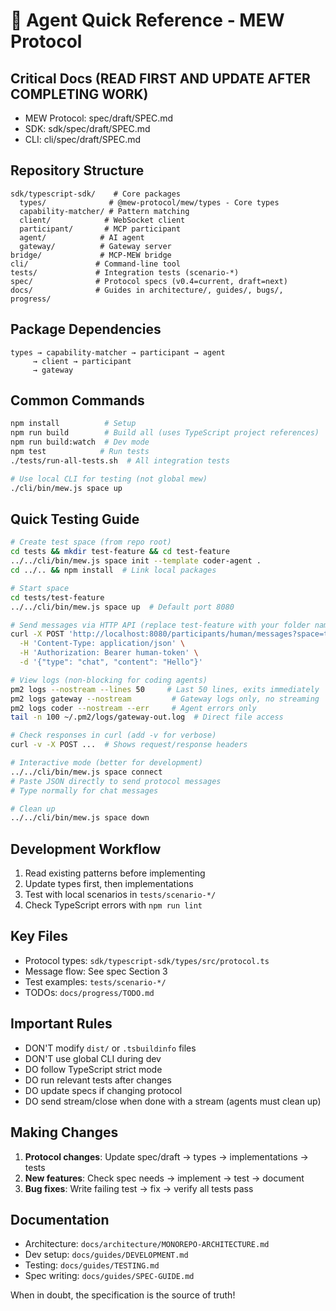 # 🤖 Agent Quick Reference - MEW Protocol

## Critical Docs (READ FIRST AND UPDATE AFTER COMPLETING WORK)
- MEW Protocol: spec/draft/SPEC.md
- SDK: sdk/spec/draft/SPEC.md
- CLI: cli/spec/draft/SPEC.md

## Repository Structure
```
sdk/typescript-sdk/    # Core packages
  types/              # @mew-protocol/mew/types - Core types
  capability-matcher/ # Pattern matching
  client/            # WebSocket client
  participant/       # MCP participant
  agent/            # AI agent
  gateway/          # Gateway server
bridge/             # MCP-MEW bridge
cli/               # Command-line tool
tests/             # Integration tests (scenario-*)
spec/              # Protocol specs (v0.4=current, draft=next)
docs/              # Guides in architecture/, guides/, bugs/, progress/
```

## Package Dependencies
```
types → capability-matcher → participant → agent
     → client → participant
     → gateway
```

## Common Commands
```bash
npm install          # Setup
npm run build        # Build all (uses TypeScript project references)
npm run build:watch  # Dev mode
npm test            # Run tests
./tests/run-all-tests.sh  # All integration tests

# Use local CLI for testing (not global mew)
./cli/bin/mew.js space up
```

## Quick Testing Guide
```bash
# Create test space (from repo root)
cd tests && mkdir test-feature && cd test-feature
../../cli/bin/mew.js space init --template coder-agent .
cd ../.. && npm install  # Link local packages

# Start space
cd tests/test-feature
../../cli/bin/mew.js space up  # Default port 8080

# Send messages via HTTP API (replace test-feature with your folder name)
curl -X POST 'http://localhost:8080/participants/human/messages?space=test-feature' \
  -H 'Content-Type: application/json' \
  -H 'Authorization: Bearer human-token' \
  -d '{"type": "chat", "content": "Hello"}'

# View logs (non-blocking for coding agents)
pm2 logs --nostream --lines 50     # Last 50 lines, exits immediately
pm2 logs gateway --nostream         # Gateway logs only, no streaming
pm2 logs coder --nostream --err     # Agent errors only
tail -n 100 ~/.pm2/logs/gateway-out.log  # Direct file access

# Check responses in curl (add -v for verbose)
curl -v -X POST ...  # Shows request/response headers

# Interactive mode (better for development)
../../cli/bin/mew.js space connect
# Paste JSON directly to send protocol messages
# Type normally for chat messages

# Clean up
../../cli/bin/mew.js space down
```

## Development Workflow
1. Read existing patterns before implementing
2. Update types first, then implementations
3. Test with local scenarios in `tests/scenario-*/`
4. Check TypeScript errors with `npm run lint`

## Key Files
- Protocol types: `sdk/typescript-sdk/types/src/protocol.ts`
- Message flow: See spec Section 3
- Test examples: `tests/scenario-*/`
- TODOs: `docs/progress/TODO.md`

## Important Rules
- DON'T modify `dist/` or `.tsbuildinfo` files
- DON'T use global CLI during dev
- DO follow TypeScript strict mode
- DO run relevant tests after changes
- DO update specs if changing protocol
- DO send stream/close when done with a stream (agents must clean up)

## Making Changes
1. **Protocol changes**: Update spec/draft → types → implementations → tests
2. **New features**: Check spec needs → implement → test → document
3. **Bug fixes**: Write failing test → fix → verify all tests pass

## Documentation
- Architecture: `docs/architecture/MONOREPO-ARCHITECTURE.md`
- Dev setup: `docs/guides/DEVELOPMENT.md`
- Testing: `docs/guides/TESTING.md`
- Spec writing: `docs/guides/SPEC-GUIDE.md`

When in doubt, the specification is the source of truth!